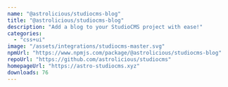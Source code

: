 ```yaml
---
name: "@astrolicious/studiocms-blog"
title: "@astrolicious/studiocms-blog"
description: "Add a blog to your StudioCMS project with ease!"
categories:
  - "css+ui"
image: "/assets/integrations/studiocms-master.svg"
npmUrl: "https://www.npmjs.com/package/@astrolicious/studiocms-blog"
repoUrl: "https://github.com/astrolicious/studiocms"
homepageUrl: "https://astro-studiocms.xyz"
downloads: 76
---
```

